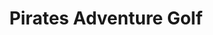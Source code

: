 ---
title: "Pirates Adventure Golf"
address: "111a, Old Dundonald Rd, Dundonald, Belfast, County Antrim BT16 1XT"
tel: "028 9048 0220"
county: "Antrim"
category: "Pitch And Putt"
type: "Content"
lat: "54.588"
lng: "-5.817222"
---